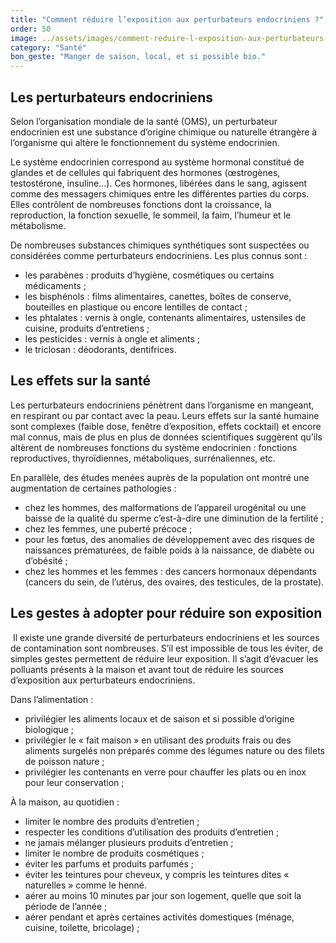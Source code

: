 ```yaml
---
title: "Comment réduire l’exposition aux perturbateurs endocriniens ?"
order: 50
image: ../assets/images/comment-reduire-l-exposition-aux-perturbateurs-endocriniens.jpg
category: "Santé"
bon_geste: "Manger de saison, local, et si possible bio."
---
```


## Les perturbateurs endocriniens

Selon l’organisation mondiale de la santé (OMS), un perturbateur endocrinien est une substance d’origine chimique ou naturelle étrangère à l’organisme qui altère le fonctionnement du système endocrinien. 

Le système endocrinien correspond au système hormonal constitué de glandes et de cellules qui fabriquent des hormones (œstrogènes, testostérone, insuline…). Ces hormones, libérées dans le sang, agissent comme des messagers chimiques entre les différentes parties du corps. Elles contrôlent de nombreuses fonctions dont la croissance, la reproduction, la fonction sexuelle, le sommeil, la faim, l’humeur et le métabolisme. 

De nombreuses substances chimiques synthétiques sont suspectées ou considérées comme perturbateurs endocriniens. Les plus connus sont : 
- les parabènes :  produits d’hygiène,  cosmétiques ou certains médicaments ;
- les bisphénols : films alimentaires, canettes, boîtes de conserve, bouteilles en plastique ou encore lentilles de contact ;
- les phtalates : vernis à ongle, contenants alimentaires, ustensiles de cuisine, produits d’entretiens ;
- les pesticides : vernis à ongle et aliments ; 
- le triclosan : déodorants, dentifrices.

## Les effets sur la santé 

Les perturbateurs endocriniens pénètrent dans l’organisme en mangeant, en respirant ou par contact avec la peau. Leurs effets sur la santé humaine sont complexes (faible dose, fenêtre d’exposition, effets cocktail) et encore mal connus, mais de plus en plus de données scientifiques suggèrent qu’ils altèrent de nombreuses fonctions du système endocrinien : fonctions reproductives, thyroïdiennes, métaboliques, surrénaliennes, etc.

En parallèle, des études menées auprès de la population ont montré une augmentation de certaines pathologies : 
- chez les hommes, des malformations de l’appareil urogénital ou une baisse de la qualité du sperme c’est-à-dire une diminution de la fertilité ;
- chez les femmes, une puberté précoce ;
- pour les fœtus, des anomalies de développement avec des risques de naissances prématurées, de faible poids à la naissance, de diabète ou d’obésité ;
- chez les hommes et les femmes : des cancers hormonaux dépendants (cancers du sein, de l’utérus, des ovaires, des testicules, de la prostate).

## Les gestes à adopter pour réduire son exposition
­
Il existe une grande diversité de perturbateurs endocriniens et les sources de contamination sont nombreuses. S’il est impossible de tous les éviter, de simples gestes permettent de réduire leur exposition. Il s’agit d’évacuer les polluants présents à la maison et avant tout de réduire les sources d’exposition aux perturbateurs endocriniens.
 
Dans l’alimentation : 
- privilégier les aliments locaux et de saison et si possible d’origine biologique ;
- privilégier le « fait maison » en utilisant des produits frais ou des aliments surgelés non préparés comme des légumes nature ou des filets de poisson nature ; 
- privilégier les contenants en verre pour chauffer les plats ou en inox pour leur conservation ; 
 
À la maison, au quotidien : 
- limiter le nombre des produits d’entretien ;
- respecter les conditions d’utilisation des produits d’entretien ;
- ne jamais mélanger plusieurs produits d’entretien ;
- limiter le nombre de produits cosmétiques ; 
- éviter les parfums et produits parfumés ;
- éviter les teintures pour cheveux, y compris les teintures dites « naturelles » comme le henné.
- aérer au moins 10 minutes par jour son logement, quelle que soit la période de l’année ;
- aérer pendant et après certaines activités domestiques (ménage, cuisine, toilette, bricolage) ;
